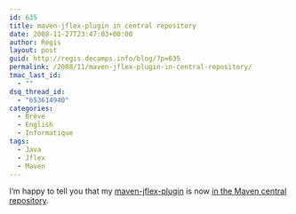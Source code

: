 ```yaml
---
id: 635
title: maven-jflex-plugin in central repository
date: 2008-11-27T23:47:03+00:00
author: Régis
layout: post
guid: http://regis.decamps.info/blog/?p=635
permalink: /2008/11/maven-jflex-plugin-in-central-repository/
tmac_last_id:
  - ""
dsq_thread_id:
  - "653614940"
categories:
  - Brève
  - English
  - Informatique
tags:
  - Java
  - Jflex
  - Maven
---
```

I’m happy to tell you that my [maven-jflex-plugin](http://jflex.sourceforge.net/maven-jflex-plugin/) is now [in the Maven central repository](http://repo2.maven.org/maven2/de/jflex/maven-jflex-plugin/).

